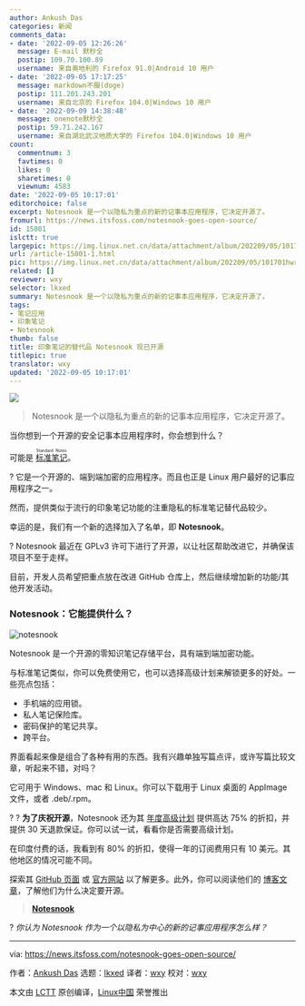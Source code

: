 ```yaml
---
author: Ankush Das
categories: 新闻
comments_data:
- date: '2022-09-05 12:26:26'
  message: E-mail 默秒全
  postip: 109.70.100.89
  username: 来自奥地利的 Firefox 91.0|Android 10 用户
- date: '2022-09-05 17:17:25'
  message: markdown不服(doge)
  postip: 111.201.243.201
  username: 来自北京的 Firefox 104.0|Windows 10 用户
- date: '2022-09-09 14:38:48'
  message: onenote默秒全
  postip: 59.71.242.167
  username: 来自湖北武汉地质大学的 Firefox 104.0|Windows 10 用户
count:
  commentnum: 3
  favtimes: 0
  likes: 0
  sharetimes: 0
  viewnum: 4583
date: '2022-09-05 10:17:01'
editorchoice: false
excerpt: Notesnook 是一个以隐私为重点的新的记事本应用程序，它决定开源了。
fromurl: https://news.itsfoss.com/notesnook-goes-open-source/
id: 15001
islctt: true
largepic: https://img.linux.net.cn/data/attachment/album/202209/05/101701hwr9m9zw7ww5mv3g.png
url: /article-15001-1.html
pic: https://img.linux.net.cn/data/attachment/album/202209/05/101701hwr9m9zw7ww5mv3g.png.thumb.jpg
related: []
reviewer: wxy
selector: lkxed
summary: Notesnook 是一个以隐私为重点的新的记事本应用程序，它决定开源了。
tags:
- 笔记应用
- 印象笔记
- Notesnook
thumb: false
title: 印象笔记的替代品 Notesnook 现已开源
titlepic: true
translator: wxy
updated: '2022-09-05 10:17:01'
---
```


![](/data/attachment/album/202209/05/101701hwr9m9zw7ww5mv3g.png)



> 
> Notesnook 是一个以隐私为重点的新的记事本应用程序，它决定开源了。
> 
> 
> 


当你想到一个开源的安全记事本应用程序时，你会想到什么？


可能是 <ruby> <a href="https://standardnotes.com/">  标准笔记 </a> <rt>  Standard Notes </rt></ruby>。


? 它是一个开源的、端到端加密的应用程序。而且也正是 Linux 用户最好的记事应用程序之一。


然而，提供类似于流行的印象笔记功能的注重隐私的标准笔记替代品较少。


幸运的是，我们有一个新的选择加入了名单，即 **Notesnook**。


? Notesnook 最近在 GPLv3 许可下进行了开源，以让社区帮助改进它，并确保该项目不至于走样。


目前，开发人员希望把重点放在改进 GitHub 仓库上，然后继续增加新的功能/其他开发活动。


### Notesnook：它能提供什么？


![notesnook](/data/attachment/album/202209/05/101701qu00zhnu2kqnwwql.jpg)


Notesnook 是一个开源的零知识笔记存储平台，具有端到端加密功能。


与标准笔记类似，你可以免费使用它，也可以选择高级计划来解锁更多的好处。一些亮点包括：


* 手机端的应用锁。
* 私人笔记保险库。
* 密码保护的笔记共享。
* 跨平台。


界面看起来像是组合了各种有用的东西。我有兴趣单独写篇点评，或许写篇比较文章，听起来不错，对吗？


它可用于 Windows、mac 和 Linux。你可以下载用于 Linux 桌面的 AppImage 文件，或者 .deb/.rpm。


?️ ? **为了庆祝开源**，Notesnook 还为其 [年度高级计划](https://notesnook.com/pricing/) 提供高达 75% 的折扣，并提供 30 天退款保证。你可以试一试，看看你是否需要高级计划。


在印度付费的话，我看到有 80% 的折扣，使得一年的订阅费用只有 10 美元。其他地区的情况可能不同。


探索其 [GitHub 页面](https://github.com/streetwriters/notesnook) 或 [官方网站](https://notesnook.com/) 以了解更多。此外，你可以阅读他们的 [博客文章](https://blog.notesnook.com/notesnook-is-going-open-source/)，了解他们为什么决定要开源。



> 
> **[Notesnook](https://notesnook.com/)**
> 
> 
> 


? *你认为 Notesnook 作为一个以隐私为中心的新的记事应用程序怎么样？*




---


via: <https://news.itsfoss.com/notesnook-goes-open-source/>


作者：[Ankush Das](https://news.itsfoss.com/author/ankush/) 选题：[lkxed](https://github.com/lkxed) 译者：[wxy](https://github.com/wxy) 校对：[wxy](https://github.com/wxy)


本文由 [LCTT](https://github.com/LCTT/TranslateProject) 原创编译，[Linux中国](https://linux.cn/) 荣誉推出